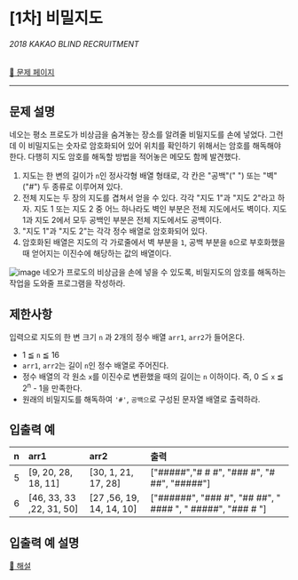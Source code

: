 [1차] 비밀지도
==========
###### 2018 KAKAO BLIND RECRUITMENT
[:link: 문제 페이지](https://school.programmers.co.kr/learn/courses/30/lessons/17681)

---

## 문제 설명
네오는 평소 프로도가 비상금을 숨겨놓는 장소를 알려줄 비밀지도를 손에 넣었다. 그런데 이 비밀지도는 숫자로 암호화되어 있어 위치를 확인하기 위해서는 암호를 해독해야 한다. 다행히 지도 암호를 해독할 방법을 적어놓은 메모도 함께 발견했다.

1. 지도는 한 변의 길이가 ```n```인 정사각형 배열 형태로, 각 칸은 "공백"(" ") 또는 "벽"("#") 두 종류로 이루어져 있다.
1. 전체 지도는 두 장의 지도를 겹쳐서 얻을 수 있다. 각각 "지도 1"과 "지도 2"라고 하자. 지도 1 또는 지도 2 중 어느 하나라도 벽인 부분은 전체 지도에서도 벽이다. 지도 1과 지도 2에서 모두 공백인 부분은 전체 지도에서도 공백이다.
1. "지도 1"과 "지도 2"는 각각 정수 배열로 암호화되어 있다.
1. 암호화된 배열은 지도의 각 가로줄에서 벽 부분을 ```1```, 공백 부분을 ```0```으로 부호화했을 때 얻어지는 이진수에 해당하는 값의 배열이다.

![image](http://t1.kakaocdn.net/welcome2018/secret8.png)
네오가 프로도의 비상금을 손에 넣을 수 있도록, 비밀지도의 암호를 해독하는 작업을 도와줄 프로그램을 작성하라.

## 제한사항
입력으로 지도의 한 변 크기 ```n``` 과 2개의 정수 배열 ```arr1```, ```arr2```가 들어온다.
* 1 ≦ ```n``` ≦ 16
* ```arr1```, ```arr2```는 길이 ```n```인 정수 배열로 주어진다.
* 정수 배열의 각 원소 ```x```를 이진수로 변환했을 때의 길이는 ```n``` 이하이다. 즉, 0 ≦ ```x``` ≦ 2<sup>n</sup> - 1을 만족한다.
* 원래의 비밀지도를 해독하여 ```'#'```, ```공백으```로 구성된 문자열 배열로 출력하라.

## 입출력 예
|n|arr1|arr2|출력|
|:--|:--|:--|:--|
|5|[9, 20, 28, 18, 11]|[30, 1, 21, 17, 28]|["#####","# # #", "### #", "# ##", "#####"]|
|6|[46, 33, 33 ,22, 31, 50]|[27 ,56, 19, 14, 14, 10]|["######", "### #", "## ##", " #### ", " #####", "### # "]|

## 입출력 예 설명
[:link: 해설](https://tech.kakao.com/2017/09/27/kakao-blind-recruitment-round-1/)
